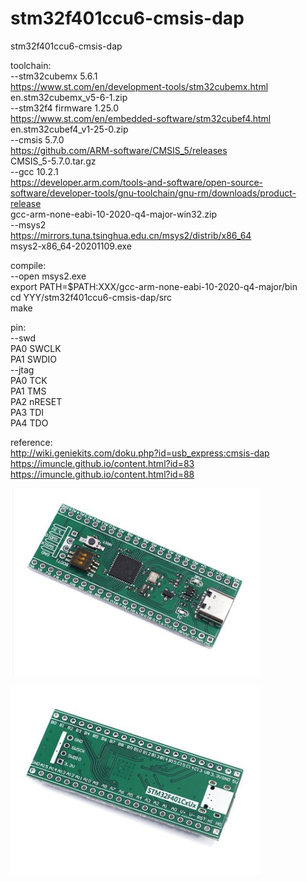 # stm32f401ccu6-cmsis-dap
stm32f401ccu6-cmsis-dap<br/>

toolchain:<br/>
--stm32cubemx 5.6.1<br/>
https://www.st.com/en/development-tools/stm32cubemx.html<br/>
en.stm32cubemx_v5-6-1.zip<br/>
--stm32f4 firmware 1.25.0<br/>
https://www.st.com/en/embedded-software/stm32cubef4.html<br/>
en.stm32cubef4_v1-25-0.zip<br/>
--cmsis 5.7.0<br/>
https://github.com/ARM-software/CMSIS_5/releases<br/>
CMSIS_5-5.7.0.tar.gz<br/>
--gcc 10.2.1<br/>
https://developer.arm.com/tools-and-software/open-source-software/developer-tools/gnu-toolchain/gnu-rm/downloads/product-release<br/>
gcc-arm-none-eabi-10-2020-q4-major-win32.zip<br/>
--msys2<br/>
https://mirrors.tuna.tsinghua.edu.cn/msys2/distrib/x86_64<br/>
msys2-x86_64-20201109.exe<br/>

compile:<br/>
--open msys2.exe<br/>
export PATH=$PATH:XXX/gcc-arm-none-eabi-10-2020-q4-major/bin<br/>
cd YYY/stm32f401ccu6-cmsis-dap/src<br/>
make<br/>

pin:<br/>
--swd<br/>
PA0 SWCLK<br/>
PA1 SWDIO<br/>
--jtag<br/>
PA0 TCK<br/>
PA1 TMS<br/>
PA2 nRESET<br/>
PA3 TDI<br/>
PA4 TDO<br/>

reference:<br/>
http://wiki.geniekits.com/doku.php?id=usb_express:cmsis-dap<br/>
https://imuncle.github.io/content.html?id=83<br/>
https://imuncle.github.io/content.html?id=88<br/>

![stm32f401ccu6_0](pic/stm32f401ccu6_0.jpg)<br/>

![stm32f401ccu6_1](pic/stm32f401ccu6_1.jpg)<br/>
